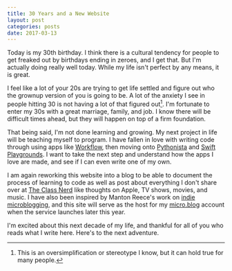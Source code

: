 ```yaml
---
title: 30 Years and a New Website
layout: post
categories: posts
date: 2017-03-13
---
```


Today is my 30th birthday. I think there is a cultural tendency for people to get freaked out by birthdays ending in zeroes, and I get that. But I'm actually doing really well today. While my life isn't perfect by any means, it is great.

I feel like a lot of your 20s are trying to get life settled and figure out who the grownup version of you is going to be. A lot of the anxiety I see in people hitting 30 is not having a lot of that figured out[^1]. I'm fortunate to enter my 30s with a great marriage, family, and job. I know there will be difficult times ahead, but they will happen on top of a firm foundation.

That being said, I'm not done learning and growing. My next project in life will be teaching myself to program. I have fallen in love with writing code through using apps like [Workflow](https://geo.itunes.apple.com/us/app/workflow-powerful-automation-made-simple/id915249334?mt=8&uo=4&at=1l3vwJx&ct=blog), then moving onto [Pythonista](https://geo.itunes.apple.com/us/app/pythonista-3/id1085978097?mt=8&uo=4&at=1l3vwJx&ct=blog) and [Swift Playgrounds](https://geo.itunes.apple.com/us/app/swift-playgrounds/id908519492?mt=8&uo=4&at=1l3vwJx&ct=blog). I want to take the next step and understand how the apps I love are made, and see if I can even write one of my own.

I am again reworking this website into a blog to be able to document the process of learning to code as well as post about everything I don't share over at [The Class Nerd](http://theclassnerd.com) like thoughts on Apple, TV shows, movies, and music. I have also been inspired by Manton Reece's work on [indie microblogging](http://www.manton.org/2014/09/defining-a-microblog-post.html), and this site will serve as the host for my [micro.blog](http://micro.blog) account when the service launches later this year.

I'm excited about this next decade of my life, and thankful for all of you who reads what I write here. Here's to the next adventure.

[^1]:	This is an oversimplification or stereotype I know, but it can hold true for many people.